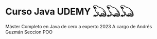 # Curso Java UDEMY 𓆏𓆏𓆏
Máster Completo en Java de cero a experto 2023
A cargo de Andrés Guzmán
Seccion POO